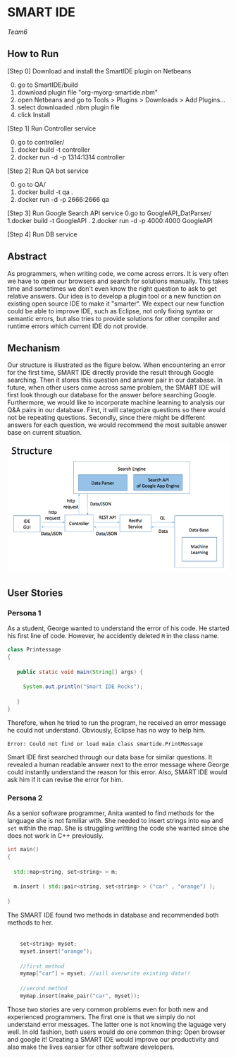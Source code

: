 # SMART IDE 
*Team6*

## How to Run
[Step 0] Download and install the SmartIDE plugin on Netbeans

0. go to SmartIDE/build
1. download plugin file "org-myorg-smartide.nbm"
2. open Netbeans and go to Tools > Plugins > Downloads > Add Plugins...
3. select downloaded .nbm plugin file
4. click Install

[Step 1] Run Controller service

0. go to controller/
1. docker build -t controller 
2. docker run -d -p 1314:1314 controller

[Step 2] Run QA bot service

0. go to QA/
1. docker build -t qa .
2. docker run -d -p 2666:2666 qa

[Step 3] Run Google Search API service
0.go to GoogleAPI_DatParser/
1.docker build -t GoogleAPI .
2.docker run -d -p 4000:4000 GoogleAPI


[Step 4] Run DB service



## Abstract

As programmers, when writing code, we come across errors. It is very often we have to open our browsers and search for solutions manually. This takes time and sometimes we don't even know the right question to ask to get relative answers. Our idea is to develop a plugin tool or a new function on existing open source IDE to make it "smarter". We expect our new function could be able to improve IDE, such as Eclipse, not only fixing syntax or semantic errors, but also tries to provide solutions for other compiler and runtime errors which current IDE do not provide. 

## Mechanism

Our structure is illustrated as the figure below. When encountering an error for the first time, SMART IDE directly provide the result through Google searching. Then it stores this question and answer pair in our database. In future, when other users come across same problem, the SMART IDE will first look through our database for the answer before searching Google. Furthermore, we would like to incorporate machine learning to analysis our Q&A pairs in our database. First, it will categorize questions so there would not be repeating questions. Secondly, since there might be different answers for each question, we would recommend the most suitable answer base on current situation.

![Structure](abstract/abstract.png?raw=true)


## User Stories

### Persona 1
As a student, George wanted to understand the error of his code. He started his first line of code. However, he accidently deleted `M` in the class name. 

```java
class Printessage
{

   public static void main(String[] args) {
     
     System.out.println("Smart IDE Rocks");

   }
}
```

Therefore, when he tried to run the program, he received an error message he could not understand. Obviously, Eclipse has no way to help him.

```
Error: Could not find or load main class smartide.PrintMessage
```

Smart IDE first searched through our data base for similar questions. It revealed a human readable answer next to the error message where George could instantly understand the reason for this error. Also, SMART IDE would ask him if it can revise the error for him. 

### Persona 2
As a senior software programmer, Anita wanted to find methods for the language she is not familiar with. She needed to insert strings into `map` and `set` within the map. She is struggling writting the code she wanted since she does not work in C++ previously.

```c++
int main()
{      

  std::map<string, set<string> > m;

  m.insert ( std::pair<string, set<string> > ("car" , "orange") );

}

```
The SMART IDE found two methods in database and recommended both methods to her.

```c++

	set<string> myset;
	myset.insert("orange");

	//first method
	mymap["car"] = myset; //will overwrite existing data!!

	//second method
	mymap.insert(make_pair("car", myset));

```

Those two stories are very common problems even for both new and experienced programmers. The first one is that we simply do not understand error messages. The latter one is not knowing the laguage very well. In old fashion, both users would do one common thing: Open browser and google it! Creating a SMART IDE would improve our productivity and also make the lives earsier for other software developers.

